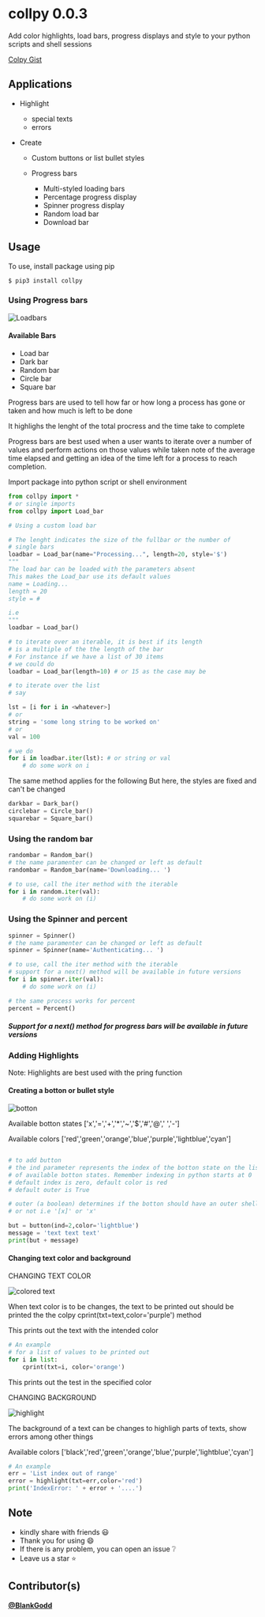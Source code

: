 # collpy 0.0.3
Add color highlights, load bars, progress displays and style to your python scripts and shell sessions

[Colpy Gist](https://gist.github.com/BlankGodd/9457548d94925de245f9a9bbcc1c3f02)

## Applications
- Highlight 
  - special texts
  - errors
        
- Create
  - Custom buttons or list bullet styles

  - Progress bars
    - Multi-styled loading bars
    - Percentage progress display
    - Spinner progress display
    - Random load bar
    - Download bar 

## Usage
To use, install package using pip
```
$ pip3 install collpy
```
### Using Progress bars

<img src="ss/loadbars.gif" alt="Loadbars"> 

#### Available Bars
- Load bar
- Dark bar
- Random bar
- Circle bar
- Square bar

Progress bars are used to tell how far or how long a process has gone or taken and 
how much is left to be done

It highlighs the lenght of the total procress and the time take to complete

Progress bars are best used when a user wants to iterate over a number of values
and perform actions on those values while taken note of the average time elapsed and
getting an idea of the time left for a process to reach completion.

Import package into python script or shell environment
```py
from collpy import *
# or single imports
from collpy import Load_bar

# Using a custom load bar

# The lenght indicates the size of the fullbar or the number of
# single bars  
loadbar = Load_bar(name="Processing...", length=20, style='$')
"""
The load bar can be loaded with the parameters absent
This makes the Load_bar use its default values
name = Loading...
length = 20
style = #

i.e
"""
loadbar = Load_bar()

# to iterate over an iterable, it is best if its length
# is a multiple of the the length of the bar
# For instance if we have a list of 30 items
# we could do
loadbar = Load_bar(length=10) # or 15 as the case may be

# to iterate over the list
# say

lst = [i for i in <whatever>]
# or 
string = 'some long string to be worked on'
# or 
val = 100

# we do
for i in loadbar.iter(lst): # or string or val
    # do some work on i

```

The same method applies for the following
But here, the styles are fixed and can't be changed
```py
darkbar = Dark_bar()
circlebar = Circle_bar()
squarebar = Square_bar()
```

### Using the random bar
```py
randombar = Random_bar()
# the name paramenter can be changed or left as default
randombar = Random_bar(name='Downloading... ')

# to use, call the iter method with the iterable
for i in random.iter(val):
    # do some work on (i)
```

### Using the Spinner and percent
```py
spinner = Spinner()
# the name paramenter can be changed or left as default
spinner = Spinner(name='Authenticating... ')

# to use, call the iter method with the iterable
# support for a next() method will be available in future versions
for i in spinner.iter(val):
    # do some work on (i)

# the same process works for percent
percent = Percent()
```

##### Support for a next() method for progress bars will be available in future versions

### Adding Highlights
Note: Highlights are best used with the pring function

#### Creating a botton or bullet style

<img src="ss/cbotton.png" alt="botton"> 

Available botton states
['x','=','+','*','~','$','#','@',' ','-']

Available colors
['red','green','orange','blue','purple','lightblue','cyan']

```py

# to add button
# the ind parameter represents the index of the botton state on the list
# of available botton states. Remember indexing in python starts at 0
# default index is zero, default color is red
# default outer is True

# outer (a boolean) determines if the botton should have an outer shell
# or not i.e '[x]' or 'x'

but = button(ind=2,color='lightblue')
message = 'text text text'
print(but + message)
```

#### Changing text color and background

CHANGING TEXT COLOR

<img src="ss/cprint.png" alt="colored text"> 

When text color is to be changes, the text to be printed out should be 
printed the the colpy cprint(txt=text,color='purple') method

This prints out the text with the intended color
```py
# An example
# for a list of values to be printed out
for i in list:
    cprint(txt=i, color='orange')
```
This prints out the test in the specified color

CHANGING BACKGROUND

<img src="ss/highlight.png" alt="highlight"> 

The background of a text can be changes to highligh parts of texts,
show errors among other things

Available colors
['black','red','green','orange','blue','purple','lightblue','cyan']
```py
# An example
err = 'List index out of range'
error = highlight(txt=err,color='red')
print('IndexError: ' + error + '....')
```

## Note
- kindly share with friends :smiley:
- Thank you for using :smile:
- If there is any problem, you can open an issue :grey_question:
- Leave us a star :star:

## Contributor(s)
**[@BlankGodd](https://github.com/BlankGodd)**